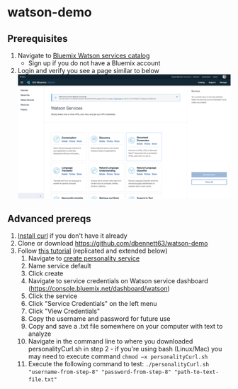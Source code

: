 # watson-demo

## Prerequisites
1. Navigate to [Bluemix Watson services catalog](https://console.bluemix.net/developer/watson/services)
   * Sign up if you do not have a Bluemix account
2. Login and verify you see a page similar to below 
![Watson Services](https://raw.githubusercontent.com/dbennett63/watson-demo/master/img/watson-services.png "Watson Services")

## Advanced prereqs
1. [Install curl](https://help.zendesk.com/hc/en-us/articles/229136847-Installing-and-using-cURL#install) if you don't have it already
2. Clone or download https://github.com/dbennett63/watson-demo
3. Follow [this tutorial](https://console.bluemix.net/docs/services/personality-insights/getting-started.html#getting-started-tutorial) (replicated and extended below)
   1. Navigate to [create personality service](https://console.bluemix.net/catalog/services/personality-insights/)
   2.	Name service default
   3.	Click create
   4.	Navigate to service credentials on Watson service dashboard (https://console.bluemix.net/dashboard/watson)
   5. Click the service
   6. Click "Service Credentials" on the left menu
   7. Click "View Credentials"
   8. Copy the username and password for future use
   9. Copy and save a .txt file somewhere on your computer with text to analyze
   10. Navigate in the command line to where you downloaded personalityCurl.sh in step 2 - if you're using bash (Linux/Mac) you may need to execute command `chmod –x personalityCurl.sh`
   11. Execute the following command to test: `./personalityCurl.sh "username-from-step-8" "password-from-step-8" "path-to-text-file.txt"`
